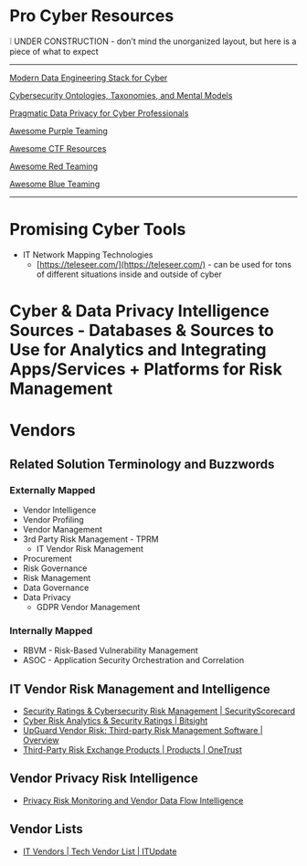 # Pro Cyber Resources

<aside>
❕ UNDER CONSTRUCTION - don’t mind the unorganized layout, but here is a piece of what to expect

</aside>

---

[Modern Data Engineering Stack for Cyber](Pro%20Cyber%20Resources/Modern%20Data%20Engineering%20Stack%20for%20Cyber.md)

[Cybersecurity Ontologies, Taxonomies, and Mental Models](Pro%20Cyber%20Resources/Cybersecurity%20Ontologies,%20Taxonomies,%20and%20Mental%20M%20188ded4e38134617a1901f78d97a14bf.md)

[Pragmatic Data Privacy for Cyber Professionals](Pro%20Cyber%20Resources/Pragmatic%20Data%20Privacy%20for%20Cyber%20Professionals.md)

[Awesome Purple Teaming](Pro%20Cyber%20Resources/Awesome%20Purple%20Teaming.md)

[Awesome CTF Resources](Pro%20Cyber%20Resources/Awesome%20CTF%20Resources.md)

[Awesome Red Teaming](Pro%20Cyber%20Resources/Awesome%20Red%20Teaming.md)

[Awesome Blue Teaming](Pro%20Cyber%20Resources/Awesome%20Blue%20Teaming.md)

---

# Promising Cyber Tools

- IT Network Mapping Technologies
    - [https://teleseer.com/](https://teleseer.com/) - can be used for tons of different situations inside and outside of cyber

# Cyber & Data Privacy Intelligence Sources - Databases & Sources to Use for Analytics and Integrating Apps/Services + Platforms for Risk Management

# Vendors

## Related Solution Terminology and Buzzwords

### Externally Mapped

- Vendor Intelligence
- Vendor Profiling
- Vendor Management
- 3rd Party Risk Management - TPRM
    - IT Vendor Risk Management
- Procurement
- Risk Governance
- Risk Management
- Data Governance
- Data Privacy
    - GDPR Vendor Management

### Internally Mapped

- RBVM - Risk-Based Vulnerability Management
- ASOC - Application Security Orchestration and Correlation

## IT Vendor Risk Management and Intelligence

- [Security Ratings & Cybersecurity Risk Management | SecurityScorecard](https://securityscorecard.com/)
- [Cyber Risk Analytics & Security Ratings | Bitsight](https://www.bitsight.com/)
- [UpGuard Vendor Risk: Third-party Risk Management Software | Overview](https://www.upguard.com/product/vendorrisk?utm_campaign=gs-b+%7C+Brand+%7C+USC&utm_source=adwords&utm_term=upguard%20vendor%20risk&utm_medium=ppc&hsa_ver=3&hsa_kw=upguard%20vendor%20risk&hsa_tgt=kwd-657232154815&hsa_acc=1646746353&hsa_cam=13352575894&hsa_ad=527969030578&hsa_mt=e&hsa_grp=121813423414&hsa_src=g&hsa_net=adwords&gclid=EAIaIQobChMIsLOUoZCr-gIVovzjBx1KJw7fEAAYASAAEgIKTfD_BwE)
- [Third-Party Risk Exchange Products | Products | OneTrust](https://www.onetrust.com/products/third-party-risk-exchange/)

## Vendor Privacy Risk Intelligence

- [Privacy Risk Monitoring and Vendor Data Flow Intelligence](https://www.clarip.com/privacy-risk-scanner)

## Vendor Lists

- [IT Vendors | Tech Vendor List | ITUpdate](https://itupdate.com.au/vendors)